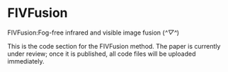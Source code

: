 # FIVFusion
FIVFusion:Fog-free infrared and visible image fusion  (*^▽^*)

This is the code section for the FIVFusion method. The paper is currently under review; once it is published, all code files will be uploaded immediately.
